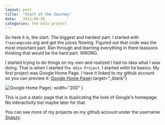 ```yaml
---
layout: post
title:  "Start of the Journey"
date:   2021-08-26
categories: the odin project
---
```

So here it is, the start. The biggest and hardest part. I started with `freecampcode`.org and got the juices flowing. Figured out that code was the most important part. Ran through and learning everything in there leassons thinking that would be the hard part. WRONG.

I started trying to do things on my own and realized I had no idea what I was doing. That is when I started `The Odin Project`. I started witht he basics. My first project was Google Home Page. I have it linked to my github account so you can preview it:
[Google Home Page](https://snaszy.github.io/google-homepage/){:target="_blank"}

![Google Home Page](/the-four-color-word/assets/google.png){: width="200" }

This is just a static page that is duplicating the look of Google's homepage. No interactivity but maybe later for that.

You can see more of my projects on my github account under the username [Snaszy][snaszy-github].

[snaszy-github]: https://github.com/snaszy
